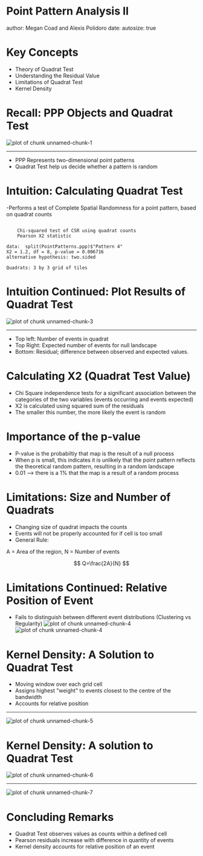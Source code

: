 Point Pattern Analysis II
========================================================
author: Megan Coad and Alexis Polidoro
date: 
autosize: true

Key Concepts
========================================================

- Theory of Quadrat Test 
- Understanding the Residual Value
- Limitations of Quadrat Test 
- Kernel Density


Recall: PPP Objects and Quadrat Test  
========================================================

![plot of chunk unnamed-chunk-1](10-Point-Pattern-Analysis-II-Slides-figure/unnamed-chunk-1-1.png)

***
- PPP Represents two-dimensional point patterns
- Quadrat Test help us decide whether a pattern is random

Intuition: Calculating Quadrat Test  
========================================================
-Performs a test of Complete Spatial Randomness for a point pattern, based on quadrat counts

```

	Chi-squared test of CSR using quadrat counts
	Pearson X2 statistic

data:  split(PointPatterns.ppp)$"Pattern 4"
X2 = 1.2, df = 8, p-value = 0.006716
alternative hypothesis: two.sided

Quadrats: 3 by 3 grid of tiles
```

Intuition Continued: Plot Results of Quadrat Test  
========================================================
![plot of chunk unnamed-chunk-3](10-Point-Pattern-Analysis-II-Slides-figure/unnamed-chunk-3-1.png)
***
- Top left: Number of events in quadrat 
- Top Right: Expected number of events for null landscape
- Bottom: Residual; difference between observed and expected values. 


Calculating X2 (Quadrat Test Value)
========================================================
- Chi Square independence tests for a significant association between the categories of the two variables (events occurring and events expected)
- X2 is calculated using squared sum of the residuals
- The smaller this number, the more likely the event is random

Importance of the p-value
========================================================
- P-value is the probabiltiy that map is the result of a null process
- When p is small, this indicates it is unlikely that the point pattern reflects the theoretical random pattern, resulting in a random landscape
- 0.01 --> there is a 1% that the map is a result of a random process



Limitations: Size and Number of Quadrats 
========================================================
- Changing size of quadrat impacts the counts
- Events will not be properly accounted for if cell is too small
- General Rule: 

A = Area of the region, 
N = Number of events

$$
Q=\frac{2A}{N}
$$


Limitations Continued: Relative Position of Event
========================================================
- Fails to distinguish between different event distributions (Clustering vs Regularity)
![plot of chunk unnamed-chunk-4](10-Point-Pattern-Analysis-II-Slides-figure/unnamed-chunk-4-1.png)![plot of chunk unnamed-chunk-4](10-Point-Pattern-Analysis-II-Slides-figure/unnamed-chunk-4-2.png)

Kernel Density: A Solution to Quadrat Test
========================================================
- Moving window over each grid cell
- Assigns highest "weight" to events closest to the centre of the bandwidth
- Accounts for relative position

***
![plot of chunk unnamed-chunk-5](10-Point-Pattern-Analysis-II-Slides-figure/unnamed-chunk-5-1.png)


Kernel Density: A solution to Quadrat Test 
========================================================
![plot of chunk unnamed-chunk-6](10-Point-Pattern-Analysis-II-Slides-figure/unnamed-chunk-6-1.png)
***
![plot of chunk unnamed-chunk-7](10-Point-Pattern-Analysis-II-Slides-figure/unnamed-chunk-7-1.png)

Concluding Remarks
========================================================
- Quadrat Test observes values as counts within a defined cell 
- Pearson residuals increase with difference in quantity of events
- Kernel density accounts for relative position of an event 


